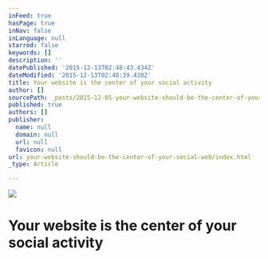 ```yaml
---
inFeed: true
hasPage: true
inNav: false
inLanguage: null
starred: false
keywords: []
description: ''
datePublished: '2015-12-13T02:48:43.434Z'
dateModified: '2015-12-13T02:48:39.438Z'
title: Your website is the center of your social activity
author: []
sourcePath: _posts/2015-12-05-your-website-should-be-the-center-of-your-social-web.md
published: true
authors: []
publisher:
  name: null
  domain: null
  url: null
  favicon: null
url: your-website-should-be-the-center-of-your-social-web/index.html
_type: Article

---
```

![](https://s3-us-west-2.amazonaws.com/the-grid-img/p/aa9c64b96a7bdf72d8c71c6c5b423ad646df7110.png)

# Your website is the center of your social activity